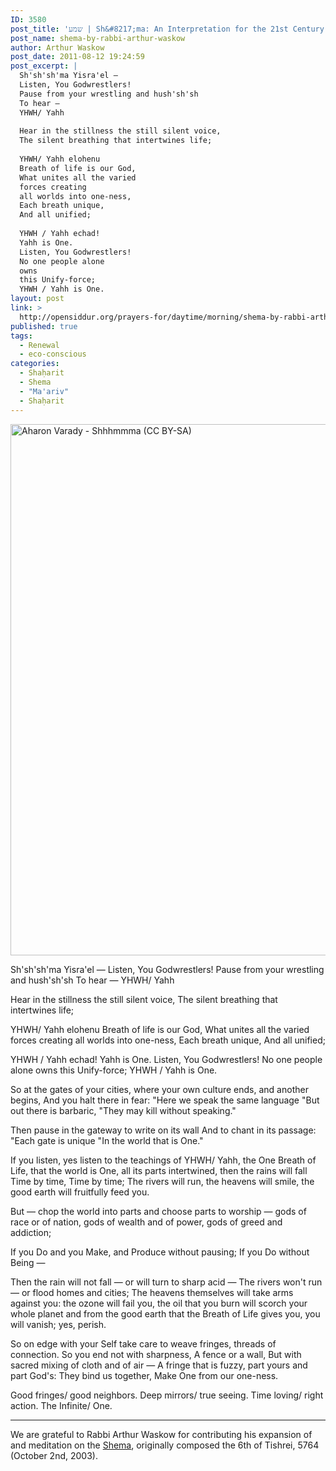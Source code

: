 ```yaml
---
ID: 3580
post_title: 'שמע | Sh&#8217;ma: An Interpretation for the 21st Century by Rabbi Arthur Waskow'
post_name: shema-by-rabbi-arthur-waskow
author: Arthur Waskow
post_date: 2011-08-12 19:24:59
post_excerpt: |
  Sh'sh'sh'ma Yisra'el —
  Listen, You Godwrestlers!
  Pause from your wrestling and hush'sh'sh
  To hear —
  YHWH/ Yahh
  
  Hear in the stillness the still silent voice,
  The silent breathing that intertwines life;
  
  YHWH/ Yahh elohenu
  Breath of life is our God,
  What unites all the varied
  forces creating
  all worlds into one-ness,
  Each breath unique,
  And all unified;
  
  YHWH / Yahh echad!
  Yahh is One.
  Listen, You Godwrestlers!
  No one people alone
  owns
  this Unify-force;
  YHWH / Yahh is One.
layout: post
link: >
  http://opensiddur.org/prayers-for/daytime/morning/shema-by-rabbi-arthur-waskow/
published: true
tags:
  - Renewal
  - eco-conscious
categories:
  - Shaḥarit
  - Shema
  - "Ma'ariv"
  - Shaḥarit
---
```

<a href="http://opensiddur.org/wp-content/uploads/2011/08/Aharon-Varady-Shhhmmma.png"><img src="http://opensiddur.org/wp-content/uploads/2011/08/Aharon-Varady-Shhhmmma.png" alt="Aharon Varady - Shhhmmma (CC BY-SA)" width="4012" height="850" class="aligncenter size-full wp-image-10540" /></a>

Sh'sh'sh'ma Yisra'el —
Listen, You Godwrestlers!
Pause from your wrestling and hush'sh'sh
To hear —
YHWH/ Yahh

Hear in the stillness the still silent voice,
The silent breathing that intertwines life;

YHWH/ Yahh elohenu
Breath of life is our God,
What unites all the varied
forces creating
all worlds into one-ness,
Each breath unique,
And all unified;

YHWH / Yahh echad!
Yahh is One.
Listen, You Godwrestlers!
No one people alone
owns
this Unify-force;
YHWH / Yahh is One.

So at the gates of your cities,
where your own culture ends,
and another begins,
And you halt there in fear:
"Here we speak the same language
"But out there is barbaric,
"They may kill without speaking."

Then pause in the gateway to write on its wall
And to chant in its passage:
"Each gate is unique
"In the world that is One."

If you listen, yes listen
to the teachings of YHWH/ Yahh,
the One Breath of Life,
that the world is One,
all its parts intertwined,
then the rains will fall
Time by time,
Time by time;
The rivers will run,
the heavens will smile,
the good earth will fruitfully feed you.

But —
chop the world into parts
and choose parts to worship —
gods of race or of nation,
gods of wealth and of power,
gods of greed and addiction;

If you Do and you Make,
and Produce without pausing;
If you Do without Being —

Then the rain will not fall —
or will turn to sharp acid —
The rivers won't run —
or flood homes and cities;
The heavens themselves
will take arms against you:
the ozone will fail you,
the oil that you burn
will scorch your whole planet
and from the good earth
that the Breath of Life gives you,
you will vanish;
yes, perish.

So on edge with your Self
take care to weave fringes,
threads of connection.
So you end not with sharpness,
A fence or a wall,
But with sacred mixing
of cloth and of air —
A fringe that is fuzzy,
part yours and part God's:
They bind us together,
Make One from our one-ness.

Good fringes/ good neighbors.
Deep mirrors/ true seeing.
Time loving/ right action.
The Infinite/ One.

<hr />

We are grateful to Rabbi Arthur Waskow for contributing his expansion of and meditation on the <a href="https://secure.wikimedia.org/wikipedia/en/wiki/Shema">Shema</a>, originally composed the 6th of Tishrei, 5764 (October 2nd, 2003).